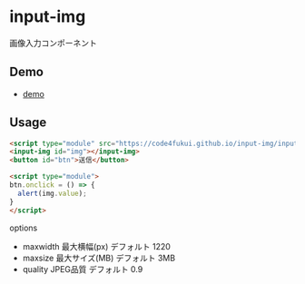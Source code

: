 # input-img

画像入力コンポーネント

## Demo

- [demo](https://code4fukui.github.io/input-img/)

## Usage

```html
<script type="module" src="https://code4fukui.github.io/input-img/input-img.js"></script>
<input-img id="img"></input-img>
<button id="btn">送信</button>

<script type="module">
btn.onclick = () => {
  alert(img.value);
}
</script>
```

options
- maxwidth 最大横幅(px) デフォルト 1220
- maxsize 最大サイズ(MB) デフォルト 3MB
- quality JPEG品質 デフォルト 0.9
